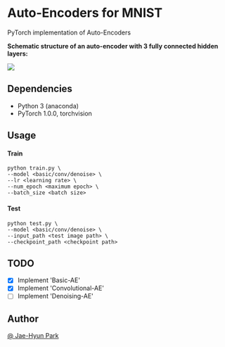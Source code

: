 # Auto-Encoders for MNIST

PyTorch implementation of Auto-Encoders 

**Schematic structure of an auto-encoder with 3 fully connected hidden layers:** 

![](https://upload.wikimedia.org/wikipedia/commons/2/28/Autoencoder_structure.png)

## Dependencies

- Python 3 (anaconda)
- PyTorch 1.0.0, torchvision

## Usage

#### Train
```
python train.py \
--model <basic/conv/denoise> \
--lr <learning rate> \
--num_epoch <maximum epoch> \
--batch_size <batch size>
```
#### Test
```
python test.py \
--model <basic/conv/denoise> \
--input_path <test image path> \
--checkpoint_path <checkpoint path>
```

## TODO

- [x] Implement 'Basic-AE'
- [x] Implement 'Convolutional-AE'
- [ ] Implement 'Denoising-AE'

## Author

[@ Jae-Hyun Park](https://github.com/jaehyunnn)

